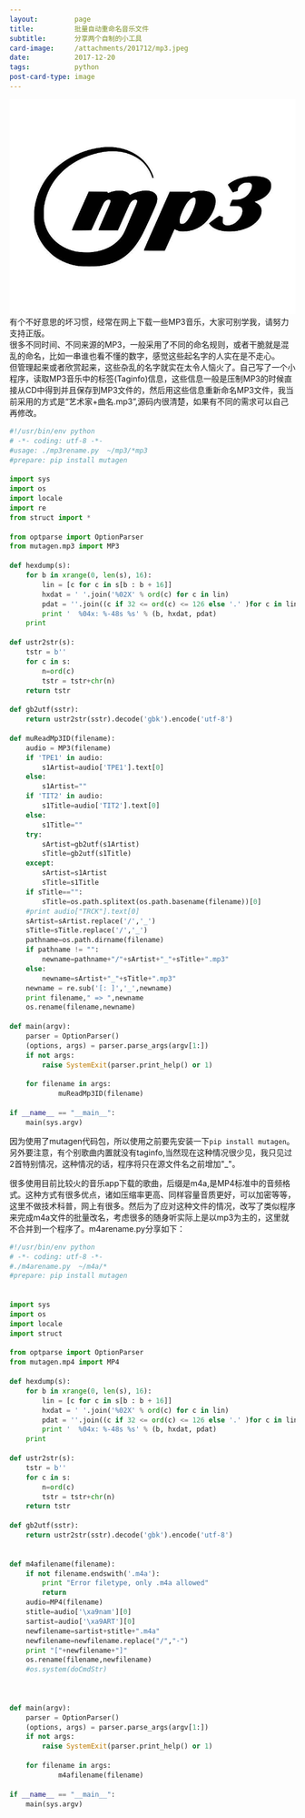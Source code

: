 ```yaml
---
layout:         page
title:          批量自动重命名音乐文件
subtitle:       分享两个自制的小工具
card-image:     /attachments/201712/mp3.jpeg
date:           2017-12-20
tags:           python
post-card-type: image
---
```

![](/attachments/201712/mp3.jpeg)
有个不好意思的坏习惯，经常在网上下载一些MP3音乐，大家可别学我，请努力支持正版。  
很多不同时间、不同来源的MP3，一般采用了不同的命名规则，或者干脆就是混乱的命名，比如一串谁也看不懂的数字，感觉这些起名字的人实在是不走心。  
但管理起来或者欣赏起来，这些杂乱的名字就实在太令人恼火了。自己写了一个小程序，读取MP3音乐中的标签(Taginfo)信息，这些信息一般是压制MP3的时候直接从CD中得到并且保存到MP3文件的，然后用这些信息重新命名MP3文件，我当前采用的方式是“艺术家+曲名.mp3”,源码内很清楚，如果有不同的需求可以自己再修改。  
```python
#!/usr/bin/env python
# -*- coding: utf-8 -*-
#usage: ./mp3rename.py  ~/mp3/*mp3
#prepare: pip install mutagen

import sys
import os
import locale
import re
from struct import *

from optparse import OptionParser
from mutagen.mp3 import MP3

def hexdump(s):
    for b in xrange(0, len(s), 16):
        lin = [c for c in s[b : b + 16]]
        hxdat = ' '.join('%02X' % ord(c) for c in lin)
        pdat = ''.join((c if 32 <= ord(c) <= 126 else '.' )for c in lin)
        print '  %04x: %-48s %s' % (b, hxdat, pdat)
    print

def ustr2str(s):
	tstr = b''
	for c in s:
		n=ord(c)
		tstr = tstr+chr(n)
	return tstr
			
def gb2utf(sstr):
	return ustr2str(sstr).decode('gbk').encode('utf-8')

def muReadMp3ID(filename):
    audio = MP3(filename)
    if 'TPE1' in audio:
        s1Artist=audio['TPE1'].text[0]
    else:
        s1Artist=""
    if 'TIT2' in audio: 
        s1Title=audio['TIT2'].text[0]
    else:
        s1Title=""
    try:
    	sArtist=gb2utf(s1Artist)
    	sTitle=gb2utf(s1Title)
    except:
    	sArtist=s1Artist
    	sTitle=s1Title
    if sTitle=="":
        sTitle=os.path.splitext(os.path.basename(filename))[0]
    #print audio["TRCK"].text[0]
    sArtist=sArtist.replace('/','_')
    sTitle=sTitle.replace('/','_')
    pathname=os.path.dirname(filename)
    if pathname != "":
        newname=pathname+"/"+sArtist+"_"+sTitle+".mp3"
    else:
        newname=sArtist+"_"+sTitle+".mp3"
    newname = re.sub('[: ]','_',newname)
    print filename," => ",newname
    os.rename(filename,newname)
    
def main(argv):
    parser = OptionParser()
    (options, args) = parser.parse_args(argv[1:])
    if not args:
        raise SystemExit(parser.print_help() or 1)

    for filename in args:
			muReadMp3ID(filename)	

if __name__ == "__main__":
    main(sys.argv)
```
因为使用了mutagen代码包，所以使用之前要先安装一下`pip install mutagen`。另外要注意，有个别歌曲内置就没有taginfo,当然现在这种情况很少见，我只见过2首特别情况，这种情况的话，程序将只在源文件名之前增加"_"。  

很多使用目前比较火的音乐app下载的歌曲，后缀是m4a,是MP4标准中的音频格式。这种方式有很多优点，诸如压缩率更高、同样容量音质更好，可以加密等等，这里不做技术科普，网上有很多。然后为了应对这种文件的情况，改写了类似程序来完成m4a文件的批量改名，考虑很多的随身听实际上是以mp3为主的，这里就不合并到一个程序了。m4arename.py分享如下：  
```python
#!/usr/bin/env python
# -*- coding: utf-8 -*-
#./m4arename.py  ~/m4a/*
#prepare: pip install mutagen


import sys
import os
import locale
import struct

from optparse import OptionParser
from mutagen.mp4 import MP4

def hexdump(s):
    for b in xrange(0, len(s), 16):
        lin = [c for c in s[b : b + 16]]
        hxdat = ' '.join('%02X' % ord(c) for c in lin)
        pdat = ''.join((c if 32 <= ord(c) <= 126 else '.' )for c in lin)
        print '  %04x: %-48s %s' % (b, hxdat, pdat)
    print

def ustr2str(s):
	tstr = b''
	for c in s:
		n=ord(c)
		tstr = tstr+chr(n)
	return tstr
			
def gb2utf(sstr):
	return ustr2str(sstr).decode('gbk').encode('utf-8')


def m4afilename(filename):
	if not filename.endswith('.m4a'):
		print "Error filetype, only .m4a allowed"
		return
	audio=MP4(filename)
	stitle=audio['\xa9nam'][0]
	sartist=audio['\xa9ART'][0]
	newfilename=sartist+stitle+".m4a"
	newfilename=newfilename.replace("/","-")
	print "["+newfilename+"]"	
	os.rename(filename,newfilename)
	#os.system(doCmdStr)
	

    
def main(argv):
    parser = OptionParser()
    (options, args) = parser.parse_args(argv[1:])
    if not args:
        raise SystemExit(parser.print_help() or 1)

    for filename in args:
			m4afilename(filename)	

if __name__ == "__main__":
    main(sys.argv)
```
